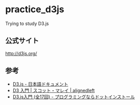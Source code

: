 # practice_d3js
Trying to study D3.js

## 公式サイト
http://d3js.org/

## 参考
* [D3.js - 日本語ドキュメント](http://ja.d3js.node.ws/)
* [D3 入門 | スコット・マレイ | alignedleft](http://ja.d3js.info/alignedleft/tutorials/d3/)
* [D3.js入門 (全17回) - プログラミングならドットインストール](http://dotinstall.com/lessons/basic_d3js)